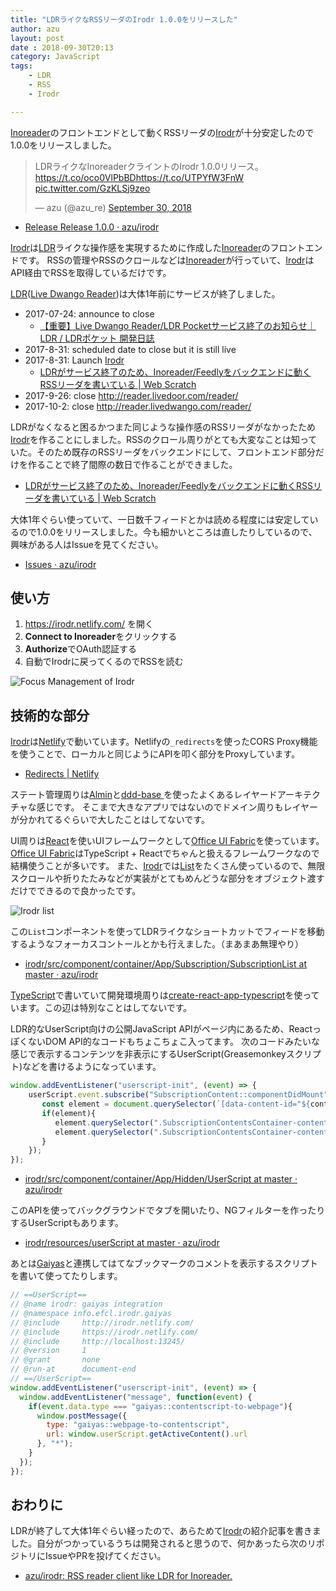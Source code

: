 ```yaml
---
title: "LDRライクなRSSリーダのIrodr 1.0.0をリリースした"
author: azu
layout: post
date : 2018-09-30T20:13
category: JavaScript
tags:
    - LDR
    - RSS
    - Irodr

---
```


[Inoreader](https://www.inoreader.com/)のフロントエンドとして動くRSSリーダの[Irodr](https://irodr.netlify.com/)が十分安定したので1.0.0をリリースしました。

<blockquote class="twitter-tweet" data-lang="en"><p lang="ja" dir="ltr">LDRライクなInoreaderクライントのIrodr 1.0.0リリース。<a href="https://t.co/oco0VlPbBD">https://t.co/oco0VlPbBD</a><a href="https://t.co/UTPYfW3FnW">https://t.co/UTPYfW3FnW</a> <a href="https://t.co/GzKLSj9zeo">pic.twitter.com/GzKLSj9zeo</a></p>&mdash; azu (@azu_re) <a href="https://twitter.com/azu_re/status/1046356638427312133?ref_src=twsrc%5Etfw">September 30, 2018</a></blockquote>
<script async src="https://platform.twitter.com/widgets.js" charset="utf-8"></script>

- [Release Release 1.0.0 · azu/irodr](https://github.com/azu/irodr/releases/tag/1.0.0)

[Irodr](https://irodr.netlify.com/)は[LDR](http://reader.livedoor.com/)ライクな操作感を実現するために作成した[Inoreader](https://www.inoreader.com/)のフロントエンドです。
RSSの管理やRSSのクロールなどは[Inoreader](https://www.inoreader.com/)が行っていて、[Irodr](https://irodr.netlify.com/)はAPI経由でRSSを取得しているだけです。

[LDR](http://reader.livedoor.com/)([Live Dwango Reader](https://ja.wikipedia.org/wiki/Live_Dwango_Reader))は大体1年前にサービスが終了しました。

- 2017-07-24: announce to close 
  - [【重要】Live Dwango Reader/LDR Pocketサービス終了のお知らせ｜LDR / LDRポケット 開発日誌](http://blog.livedoor.jp/staff_reader/archives/52278396.html)
- 2017-8-31: scheduled date to close but it is still live
- 2017-8-31: Launch [Irodr](https://irodr.netlify.com/)
  - [LDRがサービス終了のため、Inoreader/Feedlyをバックエンドに動くRSSリーダを書いている | Web Scratch](https://efcl.info/2017/08/31/ldr-to-irodr/)
- 2017-9-26: close <http://reader.livedoor.com/reader/>
- 2017-10-2: close <http://reader.livedwango.com/reader/>

LDRがなくなると困るかつまた同じような操作感のRSSリーダがなかったため[Irodr](https://irodr.netlify.com/)を作ることにしました。RSSのクロール周りがとても大変なことは知っていた。そのため既存のRSSリーダをバックエンドにして、フロントエンド部分だけを作ることで終了間際の数日で作ることができました。

- [LDRがサービス終了のため、Inoreader/Feedlyをバックエンドに動くRSSリーダを書いている | Web Scratch](https://efcl.info/2017/08/31/ldr-to-irodr/)

大体1年ぐらい使っていて、一日数千フィードとかは読める程度には安定しているので1.0.0をリリースしました。今も細かいところは直したりしているので、興味がある人はIssueを見てください。

- [Issues · azu/irodr](https://github.com/azu/irodr/issues)

## 使い方

1. <https://irodr.netlify.com/> を開く
2. **Connect to Inoreader**をクリックする
3. **Authorize**でOAuth認証する
4. 自動でIrodrに戻ってくるのでRSSを読む


![Focus Management of Irodr](https://cdn.rawgit.com/azu/irodr/master/docs/img/irodr-behavior.gif)

## 技術的な部分

[Irodr](https://irodr.netlify.com/)は[Netlify](https://www.netlify.com/)で動いています。Netlifyの`_redirects`を使ったCORS Proxy機能を使うことで、ローカルと同じようにAPIを叩く部分をProxyしています。

- [Redirects | Netlify](https://www.netlify.com/docs/redirects/)

ステート管理周りは[Almin](https://almin.js.org/)と[ddd-base
](https://github.com/almin/ddd-base)を使ったよくあるレイヤードアーキテクチャな感じです。
そこまで大きなアプリではないのでドメイン周りもレイヤーが分かれてるぐらいで大したことはしてないです。

UI周りは[React](https://reactjs.org/)を使いUIフレームワークとして[Office UI Fabric](https://developer.microsoft.com/en-us/fabric)を使っています。
[Office UI Fabric](https://developer.microsoft.com/en-us/fabric)はTypeScript + Reactでちゃんと扱えるフレームワークなので結構使うことが多いです。
また、[Irodr](https://irodr.netlify.com/)では[List](https://developer.microsoft.com/en-us/fabric#/components/list)をたくさん使っているので、無限スクロールや折りたたみなどが実装がとてもめんどうな部分をオブジェクト渡すだけでできるので良かったです。

![Irodr list](https://efcl.info/wp-content/uploads/2018/09/30-1538307248.png)

この`List`コンポーネントを使ってLDRライクなショートカットでフィードを移動するようなフォーカスコントールとかも行えました。（まあまあ無理やり）

- [irodr/src/component/container/App/Subscription/SubscriptionList at master · azu/irodr](https://github.com/azu/irodr/tree/master/src/component/container/App/Subscription/SubscriptionList)

[TypeScript](https://www.typescriptlang.org/)で書いていて開発環境周りは[create-react-app-typescript](https://github.com/wmonk/create-react-app-typescript)を使っています。この辺は特別なことはしてないです。

LDR的なUserScript向けの公開JavaScript APIがページ内にあるため、ReactっぽくないDOM API的なコードもちょこちょこ入ってます。
次のコードみたいな感じで表示するコンテンツを非表示にするUserScript(Greasemonkeyスクリプト)などを書けるようになっています。

```js
window.addEventListener("userscript-init", (event) => {
    userScript.event.subscribe("SubscriptionContent::componentDidMount", (content) => {
       const element = document.querySelector(`[data-content-id="${content.contentId}"]`);
       if(element){
          element.querySelector(".SubscriptionContentsContainer-contentTitle").classList.add("ng-content");
          element.querySelector(".SubscriptionContentsContainer-contentBody").setAttribute("hidden", true);
       } 
    });
});
```

- [irodr/src/component/container/App/Hidden/UserScript at master · azu/irodr](https://github.com/azu/irodr/tree/master/src/component/container/App/Hidden/UserScript)

このAPIを使ってバックグラウンドでタブを開いたり、NGフィルターを作ったりするUserScriptもあります。

- [irodr/resources/userScript at master · azu/irodr](https://github.com/azu/irodr/tree/master/resources/userScript)

あとは[Gaiyas](https://github.com/syon/gaiyas)と連携してはてなブックマークのコメントを表示するスクリプトを書いて使ってたりします。

```js
// ==UserScript==
// @name irodr: gaiyas integration
// @namespace info.efcl.irodr.gaiyas
// @include     http://irodr.netlify.com/
// @include     https://irodr.netlify.com/
// @include     http://localhost:13245/
// @version     1
// @grant       none
// @run-at      document-end
// ==/UserScript==
window.addEventListener("userscript-init", (event) => {
  window.addEventListener("message", function(event) {
    if(event.data.type === "gaiyas::contentscript-to-webpage"){
      window.postMessage({
        type: "gaiyas::webpage-to-contentscript",
        url: window.userScript.getActiveContent().url
      }, "*");
    }
  });
});

```

## おわりに

LDRが終了して大体1年ぐらい経ったので、あらためて[Irodr](https://irodr.netlify.com/)の紹介記事を書きました。自分がつかっているうちは開発されると思うので、何かあったら次のリポジトリにIssueやPRを投げてください。

- [azu/irodr: RSS reader client like LDR for Inoreader.](https://github.com/azu/irodr)